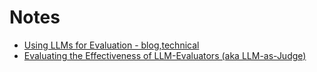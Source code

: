 # Notes

- [Using LLMs for Evaluation - blog,technical](https://eugeneyan.com/writing/llm-evaluators/)
- [Evaluating the Effectiveness of LLM-Evaluators (aka LLM-as-Judge)](https://eugeneyan.com/writing/llm-evaluators/)
